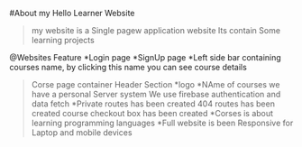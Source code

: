 #About my Hello Learner Website


>my website is a Single pagew application website 
>Its contain Some learning projects



@Websites Feature
*Login page
*SignUp page
*Left side bar containing courses name, by clicking this name you can see course details
>Corse page container
> Header Section
*logo
*NAme of courses
>we have a personal Server system
>We use firebase authentication and data fetch
*Private routes has been created
>404 routes has been created
> course checkout box has been created
*Corses is about learning programming languages
*Full website is been Responsive for Laptop and mobile devices
